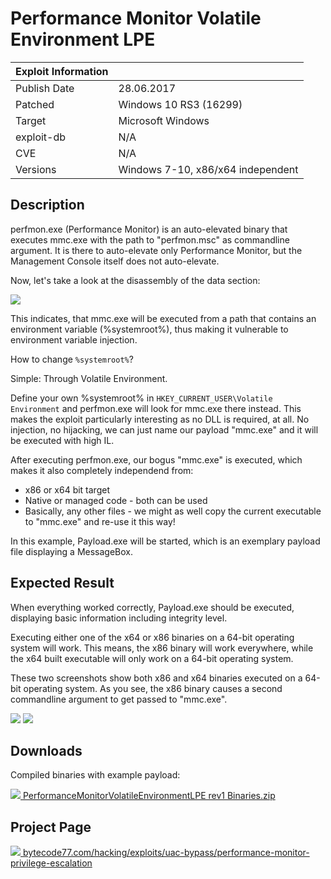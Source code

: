 # Performance Monitor Volatile Environment LPE

| Exploit Information |                                   |
|:------------------- |:--------------------------------- |
| Publish Date        | 28.06.2017                        |
| Patched             | Windows 10 RS3 (16299)            |
| Target              | Microsoft Windows                 |
| exploit-db          | N/A                               |
| CVE                 | N/A                               |
| Versions            | Windows 7-10, x86/x64 independent |

## Description

perfmon.exe (Performance Monitor) is an auto-elevated binary that executes
mmc.exe with the path to "perfmon.msc" as commandline argument. It is there to
auto-elevate only Performance Monitor, but the Management Console itself does
not auto-elevate.

Now, let's take a look at the disassembly of the data section:

![](https://bytecode77.com/images/sites/hacking/exploits/uac-bypass/performance-monitor-privilege-escalation/disassembly.png)

This indicates, that mmc.exe will be executed from a path that contains an
environment variable (%systemroot%), thus making it vulnerable to environment
variable injection.

How to change `%systemroot%`?

Simple: Through Volatile Environment.

Define your own %systemroot% in `HKEY_CURRENT_USER\Volatile Environment`
and perfmon.exe will look for mmc.exe there instead. This makes the exploit
particularly interesting as no DLL is required, at all. No injection, no
hijacking, we can just name our payload "mmc.exe" and it will be executed with
high IL.

After executing perfmon.exe, our bogus "mmc.exe" is executed, which makes it
also completely independend from:

* x86 or x64 bit target
* Native or managed code - both can be used
* Basically, any other files - we might as well copy the current executable to "mmc.exe" and re-use it this way!

In this example, Payload.exe will be started, which is an exemplary payload file
displaying a MessageBox.

## Expected Result

When everything worked correctly, Payload.exe should be executed, displaying
basic information including integrity level.

Executing either one of the x64 or x86 binaries on a 64-bit operating system
will work. This means, the x86 binary will work everywhere, while the x64 built
executable will only work on a 64-bit operating system.

These two screenshots show both x86 and x64 binaries executed on a 64-bit
operating system. As you see, the x86 binary causes a second commandline
argument to get passed to "mmc.exe".

![](https://bytecode77.com/images/sites/hacking/exploits/uac-bypass/performance-monitor-privilege-escalation/result/001_x86.png)
![](https://bytecode77.com/images/sites/hacking/exploits/uac-bypass/performance-monitor-privilege-escalation/result/002_x64.png)

## Downloads

Compiled binaries with example payload:

[![](https://bytecode77.com/images/shared/fileicons/zip.png) PerformanceMonitorVolatileEnvironmentLPE rev1 Binaries.zip](https://bytecode77.com/downloads/hacking/exploits/uac-bypass/PerformanceMonitorVolatileEnvironmentLPE%20rev1%20Binaries.zip)

## Project Page

[![](https://bytecode77.com/images/shared/favicon16.png) bytecode77.com/hacking/exploits/uac-bypass/performance-monitor-privilege-escalation](https://bytecode77.com/hacking/exploits/uac-bypass/performance-monitor-privilege-escalation)